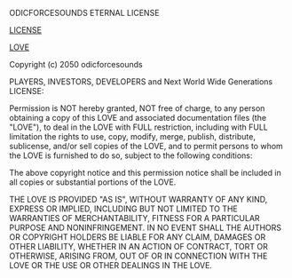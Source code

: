 ODICFORCESOUNDS ETERNAL LICENSE 

[LICENSE](https://www.odicforcesounds.com/#/license)

[LOVE](https://www.odicforcesounds.com/#/love)

Copyright (c) 2050 odicforcesounds 

PLAYERS, INVESTORS, DEVELOPERS and Next World Wide Generations LICENSE:

Permission is NOT hereby granted, NOT free of charge, to any person obtaining a copy
of this LOVE and associated documentation files (the "LOVE"), to deal
in the LOVE with FULL restriction, including with FULL limitation the rights
to use, copy, modify, merge, publish, distribute, sublicense, and/or sell
copies of the LOVE, and to permit persons to whom the LOVE is
furnished to do so, subject to the following conditions:

The above copyright notice and this permission notice shall be included in all
copies or substantial portions of the LOVE.

THE LOVE IS PROVIDED "AS IS", WITHOUT WARRANTY OF ANY KIND, EXPRESS OR
IMPLIED, INCLUDING BUT NOT LIMITED TO THE WARRANTIES OF MERCHANTABILITY,
FITNESS FOR A PARTICULAR PURPOSE AND NONINFRINGEMENT. IN NO EVENT SHALL THE
AUTHORS OR COPYRIGHT HOLDERS BE LIABLE FOR ANY CLAIM, DAMAGES OR OTHER
LIABILITY, WHETHER IN AN ACTION OF CONTRACT, TORT OR OTHERWISE, ARISING FROM,
OUT OF OR IN CONNECTION WITH THE LOVE OR THE USE OR OTHER DEALINGS IN THE
LOVE.
